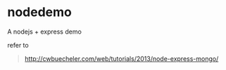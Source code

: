 nodedemo
========

A nodejs + express demo

refer to

>http://cwbuecheler.com/web/tutorials/2013/node-express-mongo/
